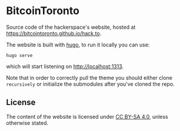 # BitcoinToronto

Source code of the hackerspace's website, hosted at <https://bitcointoronto.github.io/hack.to>.

The website is built with [hugo](https://gohugo.io/), to run it locally you can use:

```
hugo serve
```

which will start listening on <http://localhost:1313>.

Note that in order to correctly pull the theme you should either clone `recursively` or initialize the submodules after you've cloned the repo.

## License

The content of the website is licensed under [CC BY-SA 4.0](http://creativecommons.org/licenses/by-sa/4.0/), unless otherwise stated.
